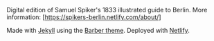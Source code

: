 Digital edition of Samuel Spiker's 1833 illustrated guide to Berlin. More information: [https://spikers-berlin.netlify.com/about/]

Made with [Jekyll](https://jekyllrb.com) using the [Barber theme](https://github.com/samesies/barber-jekyll). Deployed with [Netlify](https://www.netlify.com).